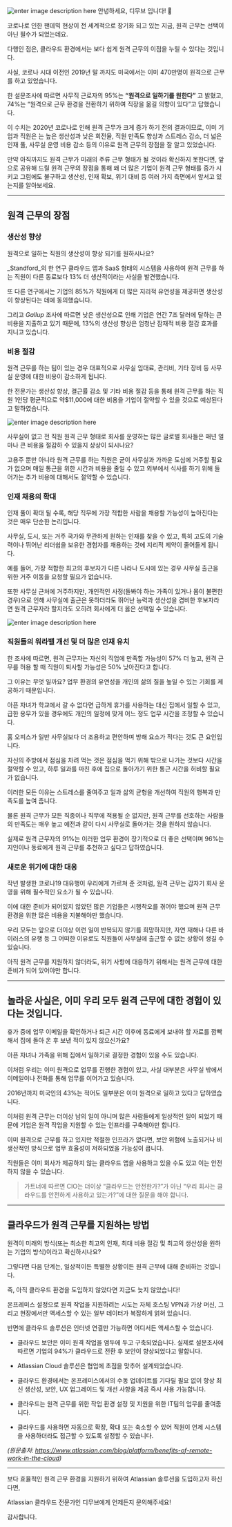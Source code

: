 ![enter image description here](https://i1.wp.com/atlassianblog.wpengine.com/wp-content/uploads/2020/07/remote-cloud2-1.png?w=1160&ssl=1)
안녕하세요, 디무브 입니다! 🎈

코로나로 인한 팬데믹 현상이 전 세계적으로 장기화 되고 있는 지금, 원격 근무는 선택이 아닌 필수가 되었는데요. 

다행인 점은, 클라우드 환경에서는 보다 쉽게 원격 근무의 이점을 누릴 수 있다는 것입니다.

사실, 코로나 시대 이전인 2019년 말 까지도 미국에서는 이미 470만명이 원격으로 근무를 하고 있었습니다.

한 설문조사에 따르면 사무직 근로자의 95%는 **“원격으로 일하기를 원한다”** 고 밝혔고, 74%는 “원격으로 근무 환경을 전환하기 위하여 직장을 옮길 의향이 있다”고 답했습니다.

이 수치는 2020년 코로나로 인해 원격 근무가 크게 증가 하기 전의 결과이므로, 이미 기업과 직원은 는 높은 생산성과 낮은 회전율, 직원 만족도 향상과 스트레스 감소, 더 넓은 인재 풀, 사무실 운영 비용 감소 등의 이유로 원격 근무의 장점을 잘 알고 있었습니다.

만약 아직까지도 원격 근무가 미래의 주류 근무 형태가 될 것이라 확신하지 못한다면, 앞으로 공유해 드릴 원격 근무의 장점을 통해 왜 더 많은 기업이 원격 근무 형태를 증가 시키고 그럼에도 불구하고 생산성, 인재 확보, 위기 대비 등 여러 가지 측면에서 앞서고 있는지를 알아보세요.

---

## 원격 근무의 장점

### 생산성 향상

원격으로 일하는 직원의 생산성이 향상 되기를 원하시나요? 

_Standford_의 한 연구 클라우드 앱과 SaaS 형태의 시스템을 사용하여 원격 근무를 하는 직원이 다른 동료보다 13% 더 생산적이라는 사실을 발견했습니다.

또 다른 연구에서는 기업의 85%가 직원에게 더 많은 지리적 유연성을 제공하면 생산성이 향상된다는 데에 동의했습니다. 

그리고 _Gallup_ 조사에 따르면 낮은 생산성으로 인해 기업은 연간 7조 달러에 달하는 큰 비용을 지출하고 있기 때문에, 13%의 생산성 향상은 엄청난 잠재적 비용 절감 효과를 지니고 있습니다.

### 비용 절감

원격 근무를 하는 팀이 있는 경우 대표적으로 사무실 임대료, 관리비, 기타 장비 등 사무실 운영에 대한 비용이 감소하게 됩니다. 

한 전문가는 생산성 향상, 결근률 감소 및 기타 비용 절감 등을 통해 원격 근무를 하는 직원 1인당 평균적으로 약$11,000에 대한 비용을 기업이 절약할 수 있을 것으로 예상된다고 말하였습니다. 

![enter image description here](https://i1.wp.com/atlassianblog.wpengine.com/wp-content/uploads/2020/07/screen-shot-2020-07-24-at-11.46.00-am.png?w=1280&ssl=1)

사무실이 없고 전 직원 원격 근무 형태로 회사를 운영하는 많은 글로벌 회사들은 매년 얼마나 큰 비용을 절감하 수 있을지 상상이 되시나요?

고용주 뿐만 아니라 원격 근무를 하는 직원은 굳이 사무실과 가까운 도심에 거주할 필요가 없으며 매일 통근을 위한 시간과 비용을 줄일 수 있고 외부에서 식사를 하기 위해 들어가는 추가 비용에 대해서도 절약할 수 있습니다.

### 인재 채용의 확대

인재 풀이 확대 될 수록, 해당 직무에 가장 적합한 사람을 채용할 가능성이 높아진다는 것은 매우 단순한 논리입니다.

사무실, 도시, 또는 거주 국가와 무관하게 원하는 인재를 찾을 수 있고, 특히 고도의 기술력이나 뛰어난 리더쉽을 보유한 경험자를 채용하는 것에 지리적 제약이 줄어들게 됩니다.

예를 들어, 가장 적합한 최고의 후보자가 다른 나라나 도시에 있는 경우 사무실 출근을 위한 거주 이동을 요청할 필요가 없습니다.

또한 사무실 근처에 거주하지만, 개인적인 사정(돌봐야 하는 가족이 있거나 몸이 불편한 경우)으로 인해 사무실에 출근은 못하더라도 뛰어난 능력과 생산성을 겸비한 후보자라면 원격 근무자라 할지라도 오히려 회사에게 더 옳은 선택일 수 있습니다.

![enter image description here](https://i1.wp.com/atlassianblog.wpengine.com/wp-content/uploads/2020/05/future-proof-2@2x.png?w=1280&ssl=1)

### 직원들의 워라밸 개선 및 더 많은 인재 유치

한 조사에 따르면, 원격 근무자는 자신의 직업에 만족할 가능성이 57% 더 높고, 원격 근무를 허용 할 때 직원이 퇴사할 가능성은 50% 낮아진다고 합니다.

그 이유는 무엇 일까요? 업무 환경의 유연성을 개인의 삶의 질을 높일 수 있는 기회를 제공하기 때문입니다.

아픈 자녀가 학교에서 갈 수 없다면 급하게 휴가를 사용하는 대신 집에서 일할 수 있고, 급한 용무가 있을 경우에도 개인의 일정에 맞게 어느 정도 업무 시간을 조정할 수 있습니다.

홈 오피스가 일반 사무실보다 더 조용하고 편안하며 방해 요소가 적다는 것도 큰 요인입니다.

자신의 주방에서 점심을 차려 먹는 것은 점심을 먹기 위해 밖으로 나가는 것보다 시간을 절약할 수 있고, 하루 일과를 마친 후에 집으로 돌아가기 위한 통근 시간을 허비할 필요가 없습니다.

이러한 모든 이유는 스트레스를 줄여주고 일과 삶의 균형을 개선하여 직원의 행복과 만족도를 높여 줍니다.

물론 원격 근무가 모든 직종이나 직무에 적용될 순 없지만, 원격 근무를 선호하는 사람들의 만족도는 매우 높고 예전과 같이 다시 사무실로 돌아가는 것을 원하지 않습니다.

실제로 원격 근무자의 91%는 이러한 업무 환경이 장기적으로 더 좋은 선택이며 96%는 지인이나 동료에게 원격 근무를 추천하고 싶다고 답하였습니다.

### 새로운 위기에 대한 대응

작년 발생한 코로나19 대유행이 우리에게 가르쳐 준 것처럼, 원격 근무는 갑자기 회사 운영을 위해 필수적인 요소가 될 수 있습니다.

이에 대한 준비가 되어있지 않았던 많은 기업들은 시행착오를 겪어야 했으며 원격 근무 환경을 위한 많은 비용을 지불해야만 했습니다.

우리 모두는 앞으로 더이상 이런 일이 반복되지 않기를 희망하지만, 자연 재해나 다른 바이러스의 유행 등 그 어떠한 이유로도 직원들이 사무실에 출근할 수 없는 상황이 생길 수 있습니다.

아직 원격 근무를 지원하지 않더라도, 위기 사항에 대응하기 위해서는 원격 근무에 대한 준비가 되어 있어야만 합니다.

---

## 놀라운 사실은, 이미 우리 모두 원격 근무에 대한 경험이 있다는 것입니다.

휴가 중에 업무 이메일을 확인하거나 퇴근 시간 이후에 동료에게 보내야 할 자료를 깜빡해서 집에 돌아 온 후 보낸 적이 있지 않으신가요?

아픈 자녀나 가족을 위해 집에서 일하기로 결정한 경험이 있을 수도 있습니다.

이처럼 우리는 이미 원격으로 업무를 진행한 경험이 있고, 사실 대부분은 사무실 밖에서 이메일이나 전화를 통해 업무를 이어가고 있습니다.

2016년까지 미국인의 43%는 적어도 일부분은 이미 원격으로 일하고 있다고 답하였습니다.

이처럼 원격 근무는 더이상 남의 일이 아니며 많은 사람들에게 일상적인 일이 되었기 때문에 기업은 원격 작업을 지원할 수 있는 인프라를 구축해야만 합니다.

이미 원격으로 근무를 하고 있지만 적절한 인프라가 없다면, 보안 위험에 노출되거나 비 생산적인 방식으로 업무 효율성이 저하되었을 가능성이 큽니다.

직원들은 이미 회사가 제공하지 않는 클라우드 앱을 사용하고 있을 수도 있고 이는 안전하지 않을 수 있습니다.

> 가트너에 따르면 CIO는 더이상 “클라우드는 안전한가?”가 아닌 “우리 회사는 클라우드를 안전하게 사용하고 있는가?”에 대한 질문을 해야 합니다.

---
## 클라우드가 원격 근무를 지원하는 방법

원격이 미래의 방식(또는 최소한 최고의 인재, 최대 비용 절감 및 최고의 생산성을 원하는 기업의 방식)이라고 확신하시나요?

그렇다면 다음 단계는, 일상적이든 특별한 상황이든 원격 근무에 대해 준비하는 것입니다.

즉, 아직 클라우드 환경을 도입하지 않았다면 지금도 늦지 않았습니다!

온프레미스 설정으로 원격 작업을 지원하려는 시도는 자체 호스팅 VPN과 가상 머신, 그리고 현장에서만 액세스할 수 있는 일부 데이터가 복잡하게 얽혀 있습니다.

반면에 클라우드 솔루션은 인터넷 연결만 가능하면 어디서든 액세스할 수 있습니다.

-   클라우드 보안은 이미 원격 작업을 염두에 두고 구축되었습니다. 실제로 설문조사에 따르면 기업의 94%가 클라우드로 전환 후 보안이 향상되었다고 말합니다.
    
-   Atlassian Cloud 솔루션은 협업에 초점을 맞추어 설계되었습니다.
    
-   클라우드 환경에서는 온프레미스에서의 수동 업데이트를 기다릴 필요 없이 항상 최신 생산성, 보안, UX 업그레이드 및 개선 사항을 제공 즉시 사용 가능합니다.
    
-   클라우드는 원격 근무를 위한 작업 환경 설정 및 지원을 위한 IT팀의 업무를 줄여줍니다.
    
-   클라우드를 사용하면 자동으로 확장, 확대 또는 축소할 수 있어 직원이 언제 시스템을 사용하더라도 접근할 수 있도록 설정할 수 있습니다.
    


*(원문출처: https://www.atlassian.com/blog/platform/benefits-of-remote-work-in-the-cloud)*

----------

보다 효율적인 원격 근무 환경을 지원하기 위하여 Atlassian 솔루션을 도입하고자 하신다면,

Atlassian 클라우드 전문가인 디무브에게 언제든지 문의해주세요!

감사합니다. 
<!--stackedit_data:
eyJoaXN0b3J5IjpbMTY1MjEwNzA1MCwxMzY4MzEzNzgzLDczMD
k5ODExNl19
-->